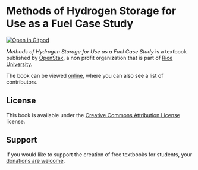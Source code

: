 # Methods of Hydrogen Storage for Use as a Fuel Case Study

[![Open in Gitpod](https://gitpod.io/button/open-in-gitpod.svg)](https://gitpod.io/from-referrer/)

_Methods of Hydrogen Storage for Use as a Fuel Case Study_ is a textbook published by [OpenStax](https://openstax.org/), a non profit organization that is part of [Rice University](https://www.rice.edu/).

The book can be viewed [online](https://github.com/cnx-user-books/cnxbook-methods-of-hydrogen-storage-for-use-as-a-fuel-case-study/releases/latest), where you can also see a list of contributors.

## License
This book is available under the [Creative Commons Attribution License](./LICENSE) license.

## Support
If you would like to support the creation of free textbooks for students, your [donations are welcome](https://riceconnect.rice.edu/donation/support-openstax-banner).
